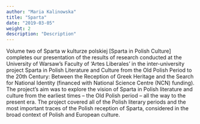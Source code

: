 ```yaml
---
author: "Maria Kalinowska"
title: "Sparta"
date: "2019-03-05"
weight: 2
description: "Description"
---
```


Volume two of Sparta w kulturze polskiej [Sparta in Polish Culture] completes our presentation of the results of research conducted at the University of Warsaw’s Faculty of ‘Artes Liberales’ in the inter-university project Sparta in Polish Literature and Culture from the Old Polish Period to the 20th Century: Between the Reception of Greek Heritage and the Search for National Identity (financed with National Science Centre (NCN) funding). The project’s aim was to explore the vision of Sparta in Polish literature and culture from the earliest times – the Old Polish period – all the way to the present era. The project covered all of the Polish literary periods and the most important traces of the Polish reception of Sparta, considered in the broad context of Polish and European culture.
